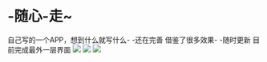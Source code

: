 # -随心-走~
自己写的一个APP，想到什么就写什么- -还在完善
借鉴了很多效果- -随时更新
目前完成最外一层界面
<img src=http://chuantu.biz/t5/1/1464333394x3738746565.png />
<img src=http://chuantu.biz/t5/1/1464333452x3738746565.png />
<img src=http://chuantu.biz/t5/1/1464333469x3738746565.png />
